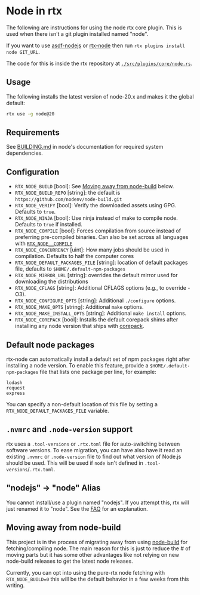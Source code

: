 # Node in rtx

The following are instructions for using the node rtx core plugin. This is used when there isn't a
git plugin installed named "node".

If you want to use [asdf-nodejs](https://github.com/asdf-vm/asdf-nodejs) or
[rtx-node](https://github.com/rtx-plugins/rtx-nodejs) then run `rtx plugins install node GIT_URL`.

The code for this is inside the rtx repository at [`./src/plugins/core/node.rs`](https://github.com/jdx/rtx/blob/main/src/plugins/core/node.rs).

## Usage

The following installs the latest version of node-20.x and makes it the global
default:

```sh
rtx use -g node@20
```

## Requirements

See [BUILDING.md](https://github.com/nodejs/node/blob/main/BUILDING.md#building-nodejs-on-supported-platforms) in node's documentation for
required system dependencies.

## Configuration

- `RTX_NODE_BUILD` [bool]: See [Moving away from node-build](#moving-away-from-node-build) below.
- `RTX_NODE_BUILD_REPO` [string]: the default is `https://github.com/nodenv/node-build.git`
- `RTX_NODE_VERIFY` [bool]: Verify the downloaded assets using GPG. Defaults to `true`.
- `RTX_NODE_NINJA` [bool]: Use ninja instead of make to compile node. Defaults to `true` if installed.
- `RTX_NODE_COMPILE` [bool]: Forces compilation from source instead of preferring pre-compiled binaries. Can also be set across all languages with [`RTX_NODE__COMPILE`](https://github.com/jdx/rtx#rtx_node_compile1)
- `RTX_NODE_CONCURRENCY` [uint]: How many jobs should be used in compilation. Defaults to half the computer cores
- `RTX_NODE_DEFAULT_PACKAGES_FILE` [string]: location of default packages file, defaults to `$HOME/.default-npm-packages`
- `RTX_NODE_MIRROR_URL` [string]: overrides the default mirror used for downloading the distributions
- `RTX_NODE_CFLAGS` [string]: Additional CFLAGS options (e.g., to override -O3).
- `RTX_NODE_CONFIGURE_OPTS` [string]: Additional `./configure` options.
- `RTX_NODE_MAKE_OPTS` [string]: Additional `make` options.
- `RTX_NODE_MAKE_INSTALL_OPTS` [string]: Additional `make install` options.
- `RTX_NODE_COREPACK` [bool]: Installs the default corepack shims after installing any node version that ships with [corepack](https://github.com/nodejs/corepack).

## Default node packages

rtx-node can automatically install a default set of npm packages right after installing a node version. To enable this feature, provide a `$HOME/.default-npm-packages` file that lists one package per line, for example:

```text
lodash
request
express
```

You can specify a non-default location of this file by setting a `RTX_NODE_DEFAULT_PACKAGES_FILE` variable.

## `.nvmrc` and `.node-version` support

rtx uses a `.tool-versions` or `.rtx.toml` file for auto-switching between software versions. To ease migration, you can have also have it read an existing `.nvmrc` or `.node-version` file to find out what version of Node.js should be used. This will be used if `node` isn't defined in `.tool-versions`/`.rtx.toml`.

## "nodejs" -> "node" Alias

You cannot install/use a plugin named "nodejs". If you attempt this, rtx will just renamed it to
"node". See the [FAQ](https://github.com/jdx/rtx#what-is-the-difference-between-nodejs-and-node-or-golang-and-go)
for an explanation.

## Moving away from node-build

This project is in the process of migrating away from using [node-build](https://github.com/nodenv/node-build) for fetching/compiling node.
The main reason for this is just to reduce the # of moving parts but it has some other advantages like not relying on new node-build releases to
get the latest node releases.

Currently, you can opt into using the pure-rtx node fetching with `RTX_NODE_BUILD=0` this will be the default
behavior in a few weeks from this writing.
